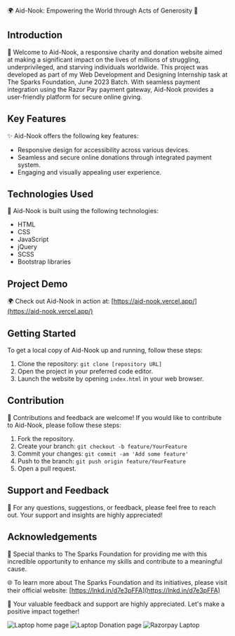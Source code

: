 🌍 Aid-Nook: Empowering the World through Acts of Generosity 🙏

## Introduction
🚀 Welcome to Aid-Nook, a responsive charity and donation website aimed at making a significant impact on the lives of millions of struggling, underprivileged, and starving individuals worldwide. This project was developed as part of my Web Development and Designing Internship task at The Sparks Foundation, June 2023 Batch. With seamless payment integration using the Razor Pay payment gateway, Aid-Nook provides a user-friendly platform for secure online giving.

## Key Features
✨ Aid-Nook offers the following key features:
- Responsive design for accessibility across various devices.
- Seamless and secure online donations through integrated payment system.
- Engaging and visually appealing user experience.

## Technologies Used
🔧 Aid-Nook is built using the following technologies:
- HTML
- CSS
- JavaScript
- jQuery
- SCSS
- Bootstrap libraries

## Project Demo
🌍 Check out Aid-Nook in action at: [https://aid-nook.vercel.app/](https://aid-nook.vercel.app/)

## Getting Started
To get a local copy of Aid-Nook up and running, follow these steps:
1. Clone the repository: `git clone [repository URL]`
2. Open the project in your preferred code editor.
3. Launch the website by opening `index.html` in your web browser.

## Contribution
🤝 Contributions and feedback are welcome! If you would like to contribute to Aid-Nook, please follow these steps:
1. Fork the repository.
2. Create your branch: `git checkout -b feature/YourFeature`
3. Commit your changes: `git commit -am 'Add some feature'`
4. Push to the branch: `git push origin feature/YourFeature`
5. Open a pull request.

## Support and Feedback
📧 For any questions, suggestions, or feedback, please feel free to reach out. Your support and insights are highly appreciated!

## Acknowledgements
🙌 Special thanks to The Sparks Foundation for providing me with this incredible opportunity to enhance my skills and contribute to a meaningful cause.

🌐 To learn more about The Sparks Foundation and its initiatives, please visit their official website: [https://lnkd.in/d7e3pFFA](https://lnkd.in/d7e3pFFA)

💌 Your valuable feedback and support are highly appreciated. Let's make a positive impact together!

![Laptop home page](https://github.com/Bhowal19/Aid-Nook/assets/109750332/2dcd52f3-df69-49b8-b898-3c018257ef99)
![Laptop Donation page](https://github.com/Bhowal19/Aid-Nook/assets/109750332/401ea33d-6a0c-48b2-976f-37d6e8f81afa)
![Razorpay Laptop](https://github.com/Bhowal19/Aid-Nook/assets/109750332/20a3f017-16a2-402d-8405-40135c2a3ef7)

